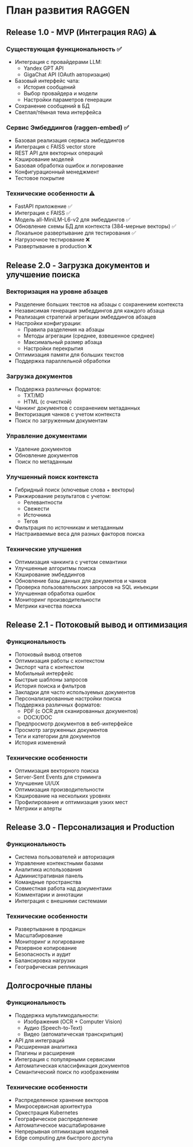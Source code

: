# План развития RAGGEN

## Release 1.0 - MVP (Интеграция RAG) ⚠️

### Существующая функциональность ✅
- Интеграция с провайдерами LLM:
  - Yandex GPT API
  - GigaChat API (OAuth авторизация)
- Базовый интерфейс чата:
  - История сообщений
  - Выбор провайдера и модели
  - Настройки параметров генерации
- Сохранение сообщений в БД
- Светлая/тёмная тема интерфейса

### Сервис Эмбеддингов (raggen-embed) ✅
- Базовая реализация сервиса эмбеддингов
- Интеграция с FAISS vector store
- REST API для векторных операций
- Кэширование моделей
- Базовая обработка ошибок и логирование
- Конфигурационный менеджмент
- Тестовое покрытие

### Технические особенности ⚠️
- FastAPI приложение ✅
- Интеграция с FAISS ✅
- Модель all-MiniLM-L6-v2 для эмбеддингов ✅
- Обновление схемы БД для контекста (384-мерные векторы) ✅
- Локальное развертывание для тестирования ✅
- Нагрузочное тестирование ❌
- Развертывание в production ❌

## Release 2.0 - Загрузка документов и улучшение поиска

### Векторизация на уровне абзацев
- Разделение больших текстов на абзацы с сохранением контекста
- Независимая генерация эмбеддингов для каждого абзаца
- Реализация стратегий агрегации эмбеддингов абзацев
- Настройки конфигурации:
  - Правила разделения на абзацы
  - Методы агрегации (среднее, взвешенное среднее)
  - Максимальный размер абзаца
  - Настройки перекрытия
- Оптимизация памяти для больших текстов
- Поддержка параллельной обработки

### Загрузка документов
- Поддержка различных форматов:
  - TXT/MD
  - HTML (с очисткой)
- Чанкинг документов с сохранением метаданных
- Векторизация чанков с учетом контекста
- Поиск по загруженным документам

### Управление документами
- Удаление документов
- Обновление документов
- Поиск по метаданным

### Улучшенный поиск контекста
- Гибридный поиск (ключевые слова + векторы)
- Ранжирование результатов с учетом:
  - Релевантности
  - Свежести
  - Источника
  - Тегов
- Фильтрация по источникам и метаданным
- Настраиваемые веса для разных факторов поиска

### Технические улучшения
- Оптимизация чанкинга с учетом семантики
- Улучшенные алгоритмы поиска
- Кэширование эмбеддингов
- Обновление базы данных для документов и чанков
- Проверка пользовательских запросов на SQL инъекции
- Улучшенная обработка ошибок
- Мониторинг производительности
- Метрики качества поиска

## Release 2.1 - Потоковый вывод и оптимизация

### Функциональность
- Потоковый вывод ответов
- Оптимизация работы с контекстом
- Экспорт чата с контекстом
- Мобильный интерфейс
- Быстрые шаблоны запросов
- История поиска и фильтров
- Закладки для часто используемых документов
- Персонализированные настройки поиска
- Поддержка различных форматов:
  - PDF (с OCR для сканированных документов)
  - DOCX/DOC
- Предпросмотр документов в веб-интерфейсе
- Просмотр загруженных документов
- Теги и категории для документов
- История изменений

### Технические особенности
- Оптимизация векторного поиска
- Server-Sent Events для стриминга
- Улучшение UI/UX
- Оптимизация производительности
- Кэширование на нескольких уровнях
- Профилирование и оптимизация узких мест
- Метрики и алерты

## Release 3.0 - Персонализация и Production

### Функциональность
- Система пользователей и авторизация
- Управление контекстными базами
- Аналитика использования
- Административная панель
- Командные пространства
- Совместная работа над документами
- Комментарии и аннотации
- Интеграция с внешними системами

### Технические особенности
- Развертывание в продакшн
- Масштабирование
- Мониторинг и логирование
- Резервное копирование
- Безопасность и аудит
- Балансировка нагрузки
- Географическая репликация

## Долгосрочные планы

### Функциональность
- Поддержка мультимодальности:
  - Изображения (OCR + Computer Vision)
  - Аудио (Speech-to-Text)
  - Видео (автоматическая транскрипция)
- API для интеграций
- Расширенная аналитика
- Плагины и расширения
- Интеграция с популярными сервисами
- Автоматическая классификация документов
- Семантический поиск по изображениям

### Технические особенности
- Распределенное хранение векторов
- Микросервисная архитектура
- Оркестрация Kubernetes
- Географическое распределение
- Автоматическое масштабирование
- Непрерывная оптимизация моделей
- Edge computing для быстрого доступа
